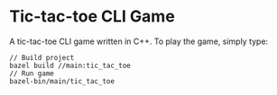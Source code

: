 # Tic-tac-toe CLI Game

A tic-tac-toe CLI game written in C++. To play the game, simply type:

```
// Build project
bazel build //main:tic_tac_toe
// Run game
bazel-bin/main/tic_tac_toe
```
